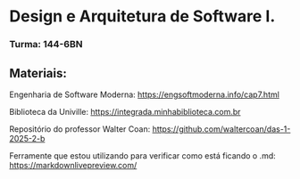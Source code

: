 # Design e Arquitetura de Software I.
### Turma: 144-6BN

## Materiais: 

Engenharia de Software Moderna: https://engsoftmoderna.info/cap7.html

Biblioteca da Univille: https://integrada.minhabiblioteca.com.br

Repositório do professor Walter Coan: https://github.com/waltercoan/das-1-2025-2-b

Ferramente que estou utilizando para verificar como está ficando o .md: https://markdownlivepreview.com/